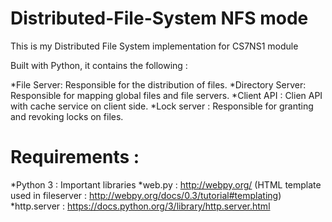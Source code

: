 # Distributed-File-System NFS mode
This is my Distributed File System implementation for CS7NS1 module

Built with Python, it contains the following : 

*File Server: Responsible for the distribution of files.
*Directory Server: Responsible for mapping global files and file servers.
*Client API : Clien API with cache service on client side.
*Lock server : Responsible for granting and revoking locks on files.

# Requirements : 

*Python 3 : Important libraries
            *web.py : http://webpy.org/ (HTML template used in fileserver : http://webpy.org/docs/0.3/tutorial#templating)
            *http.server : https://docs.python.org/3/library/http.server.html
          

            
